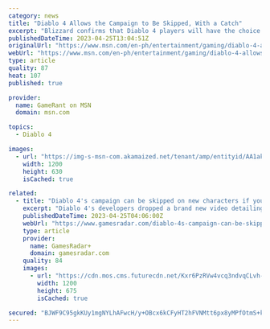 ```yaml
---
category: news
title: "Diablo 4 Allows the Campaign to Be Skipped, With a Catch"
excerpt: "Blizzard confirms that Diablo 4 players will have the choice to skip the ARPG's campaign if they want to, but there's a catch."
publishedDateTime: 2023-04-25T13:04:51Z
originalUrl: "https://www.msn.com/en-ph/entertainment/gaming/diablo-4-allows-the-campaign-to-be-skipped-with-a-catch/ar-AA1al0qk"
webUrl: "https://www.msn.com/en-ph/entertainment/gaming/diablo-4-allows-the-campaign-to-be-skipped-with-a-catch/ar-AA1al0qk"
type: article
quality: 87
heat: 107
published: true

provider:
  name: GameRant on MSN
  domain: msn.com

topics:
  - Diablo 4

images:
  - url: "https://img-s-msn-com.akamaized.net/tenant/amp/entityid/AA1akVap.img?h=630&w=1200&m=6&q=60&o=t&l=f&f=jpg"
    width: 1200
    height: 630
    isCached: true

related:
  - title: "Diablo 4's campaign can be skipped on new characters if you've beaten it once"
    excerpt: "Diablo 4's developers dropped a brand new video detailing its class details. One detail picked up by fans is that a 'Skip Campaign' option was shown in a character menu, leading to speculation that players could skip Diablo 4's entire campaign if they wan"
    publishedDateTime: 2023-04-25T04:06:00Z
    webUrl: "https://www.gamesradar.com/diablo-4s-campaign-can-be-skipped-on-new-characters-if-youve-beaten-it-once/"
    type: article
    provider:
      name: GamesRadar+
      domain: gamesradar.com
    quality: 84
    images:
      - url: "https://cdn.mos.cms.futurecdn.net/Kxr6PzRVw4vcq3ndvqCLvh-1200-80.jpg"
        width: 1200
        height: 675
        isCached: true

secured: "BJWF9C95gkKUy1mgNYLhAFwcH/y+OBcx6kCFyHT2hFVNMtt6px8yMPfOtmS+kIsOeXezLuVEAw+cbwtJS21qd1g9SprIljcH+0GIxBRbQKwtz6QHp7o578itdjPx2TjckXym1s1vm5A1dhb/Q0dYQyPZX6OW3LZWEAy8OEXL4LeWaj1tvzQoIZg8GqF1nYt60yD4iZswUM5U24zr4310YTP1lb1FDHZT7vdJ96q0GwTQnuDQ5m9Zs3LHPRZIQ3W3VDcUnNsmCAqMRQf7dMn/jLCELfYDpFHvTn/wxYzo7eMRZgG+0MsBxyHHZLBMN6rFX32a7lqqnYwlD5zaE0lMsX2T6UnV9+UfxAH6dNfVz+I=;RxU//5b7QAVLB7nNU7+7iw=="
---
```


